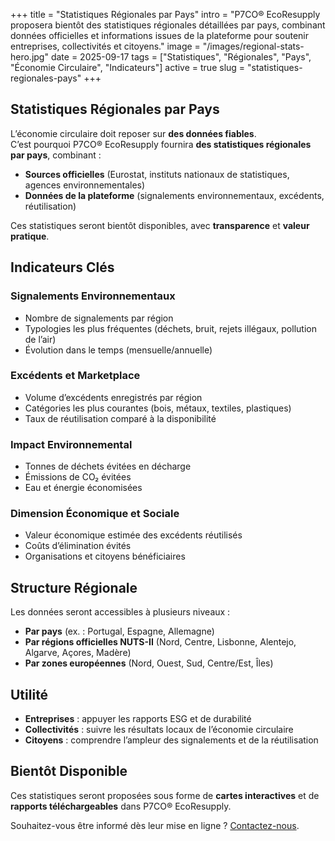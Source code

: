 +++
title = "Statistiques Régionales par Pays"
intro = "P7CO® EcoResupply proposera bientôt des statistiques régionales détaillées par pays, combinant données officielles et informations issues de la plateforme pour soutenir entreprises, collectivités et citoyens."
image = "/images/regional-stats-hero.jpg"
date = 2025-09-17
tags = ["Statistiques", "Régionales", "Pays", "Économie Circulaire", "Indicateurs"]
active = true
slug = "statistiques-regionales-pays"
+++

## Statistiques Régionales par Pays

L’économie circulaire doit reposer sur **des données fiables**.  
C’est pourquoi P7CO® EcoResupply fournira **des statistiques régionales par pays**, combinant :

- **Sources officielles** (Eurostat, instituts nationaux de statistiques, agences environnementales)  
- **Données de la plateforme** (signalements environnementaux, excédents, réutilisation)  

Ces statistiques seront bientôt disponibles, avec **transparence** et **valeur pratique**.

## Indicateurs Clés

### Signalements Environnementaux
- Nombre de signalements par région  
- Typologies les plus fréquentes (déchets, bruit, rejets illégaux, pollution de l’air)  
- Évolution dans le temps (mensuelle/annuelle)

### Excédents et Marketplace
- Volume d’excédents enregistrés par région  
- Catégories les plus courantes (bois, métaux, textiles, plastiques)  
- Taux de réutilisation comparé à la disponibilité

### Impact Environnemental
- Tonnes de déchets évitées en décharge  
- Émissions de CO₂ évitées  
- Eau et énergie économisées

### Dimension Économique et Sociale
- Valeur économique estimée des excédents réutilisés  
- Coûts d’élimination évités  
- Organisations et citoyens bénéficiaires

## Structure Régionale

Les données seront accessibles à plusieurs niveaux :

- **Par pays** (ex. : Portugal, Espagne, Allemagne)  
- **Par régions officielles NUTS-II** (Nord, Centre, Lisbonne, Alentejo, Algarve, Açores, Madère)  
- **Par zones européennes** (Nord, Ouest, Sud, Centre/Est, Îles)

## Utilité

- **Entreprises** : appuyer les rapports ESG et de durabilité  
- **Collectivités** : suivre les résultats locaux de l’économie circulaire  
- **Citoyens** : comprendre l’ampleur des signalements et de la réutilisation  

## Bientôt Disponible

Ces statistiques seront proposées sous forme de **cartes interactives** et de **rapports téléchargeables** dans P7CO® EcoResupply.  

Souhaitez-vous être informé dès leur mise en ligne ? [Contactez-nous](/fr/home/contact).
